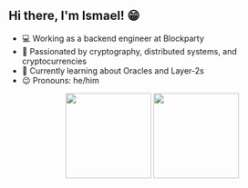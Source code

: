 ## Hi there, I'm Ismael! 😁

- 💻 Working as a backend engineer at Blockparty
- 🔗 Passionated by cryptography, distributed systems, and cryptocurrencies
- 🌱 Currently learning about Oracles and Layer-2s
- 😉 Pronouns: he/him

<p align="center">
    <img
        height="150em"
        src="https://github-readme-stats.vercel.app/api?username=medisco&show_icons=true&hide_border=true&theme=dracula&custom_title=GitHub%20Stats""
    />
    <a href="https://wakatime.com/@medisco"><img height="150em" src="https://github-readme-stats.vercel.app/api/wakatime?username=medisco&show_icons=true&hide_border=true&layout=compact&langs_count=6&theme=dracula&custom_title=Week%20Stats" /></a>
</p>
